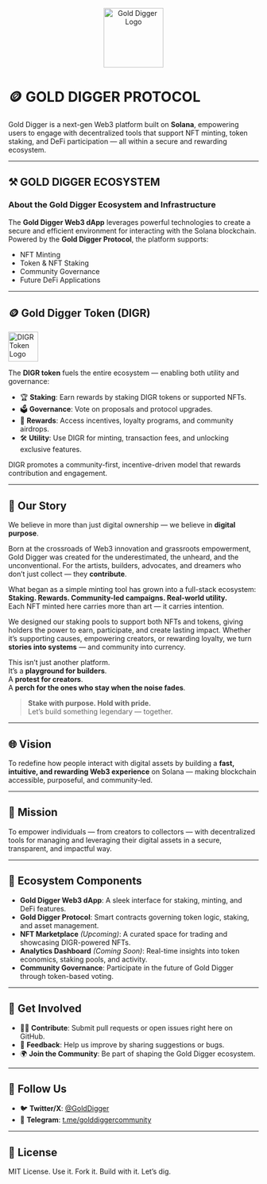<p align="center">
  <img src="https://ucarecdn.com/5ffe7e5b-c316-4c57-9a21-841ec935f073/token.png" alt="Gold Digger Logo" width="120"/>
</p>

# 🪙 GOLD DIGGER PROTOCOL

Gold Digger is a next-gen Web3 platform built on **Solana**, empowering users to engage with decentralized tools that support NFT minting, token staking, and DeFi participation — all within a secure and rewarding ecosystem.

---

## ⚒️ GOLD DIGGER ECOSYSTEM

### About the Gold Digger Ecosystem and Infrastructure

The **Gold Digger Web3 dApp** leverages powerful technologies to create a secure and efficient environment for interacting with the Solana blockchain. Powered by the **Gold Digger Protocol**, the platform supports:

- NFT Minting  
- Token & NFT Staking  
- Community Governance  
- Future DeFi Applications  

---

## 🪙 Gold Digger Token (DIGR)

<p align="left">
  <img src="https://ucarecdn.com/5ffe7e5b-c316-4c57-9a21-841ec935f073/token.png" alt="DIGR Token Logo" width="60"/>
</p>

The **DIGR token** fuels the entire ecosystem — enabling both utility and governance:

- 🏆 **Staking**: Earn rewards by staking DIGR tokens or supported NFTs.  
- 🗳 **Governance**: Vote on proposals and protocol upgrades.  
- 🎁 **Rewards**: Access incentives, loyalty programs, and community airdrops.  
- 🛠 **Utility**: Use DIGR for minting, transaction fees, and unlocking exclusive features.

DIGR promotes a community-first, incentive-driven model that rewards contribution and engagement.

---

## 📖 Our Story

We believe in more than just digital ownership — we believe in **digital purpose**.

Born at the crossroads of Web3 innovation and grassroots empowerment, Gold Digger was created for the underestimated, the unheard, and the unconventional. For the artists, builders, advocates, and dreamers who don’t just collect — they **contribute**.

What began as a simple minting tool has grown into a full-stack ecosystem:  
**Staking. Rewards. Community-led campaigns. Real-world utility.**  
Each NFT minted here carries more than art — it carries intention.

We designed our staking pools to support both NFTs and tokens, giving holders the power to earn, participate, and create lasting impact. Whether it’s supporting causes, empowering creators, or rewarding loyalty, we turn **stories into systems** — and community into currency.

This isn’t just another platform.  
It’s a **playground for builders**.  
A **protest for creators**.  
A **perch for the ones who stay when the noise fades**.

> **Stake with purpose. Hold with pride.**  
> Let’s build something legendary — together.

---

## 🌐 Vision

To redefine how people interact with digital assets by building a **fast, intuitive, and rewarding Web3 experience** on Solana — making blockchain accessible, purposeful, and community-led.

---

## 🎯 Mission

To empower individuals — from creators to collectors — with decentralized tools for managing and leveraging their digital assets in a secure, transparent, and impactful way.

---

## 🧱 Ecosystem Components

- **Gold Digger Web3 dApp**: A sleek interface for staking, minting, and DeFi features.
- **Gold Digger Protocol**: Smart contracts governing token logic, staking, and asset management.
- **NFT Marketplace** *(Upcoming)*: A curated space for trading and showcasing DIGR-powered NFTs.
- **Analytics Dashboard** *(Coming Soon)*: Real-time insights into token economics, staking pools, and activity.
- **Community Governance**: Participate in the future of Gold Digger through token-based voting.

---

## 🤝 Get Involved

- 🧑‍💻 **Contribute**: Submit pull requests or open issues right here on GitHub.
- 📣 **Feedback**: Help us improve by sharing suggestions or bugs.
- 🌍 **Join the Community**: Be part of shaping the Gold Digger ecosystem.

---

## 🔗 Follow Us

- 🐦 **Twitter/X**: [@GoldDigger](https://x.com/Gold_Digger_sol)
- 💬 **Telegram**: [t.me/golddiggercommunity](https://t.me/Gold_Digger_sol)

---

## 📝 License

MIT License. Use it. Fork it. Build with it. Let’s dig.
